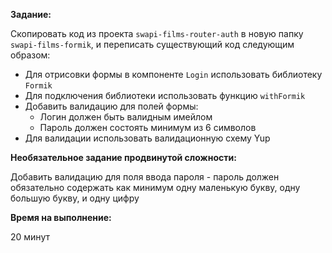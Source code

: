 **Задание:**

Скопировать код из проекта `swapi-films-router-auth` в новую папку `swapi-films-formik`, и переписать существующий код следующим образом:
 - Для отрисовки формы в компоненте `Login` использовать библиотеку `Formik`
 - Для подключения библиотеки использовать функцию `withFormik`  
 - Добавить валидацию для полей формы:
   - Логин должен быть валидным имейлом
   - Пароль должен состоять минимум из 6 символов
 -  Для валидации использовать валидационную схему Yup

**Необязательное задание продвинутой сложности:**

Добавить валидацию для поля ввода пароля - пароль должен обязательно содержать как минимум одну маленькую букву, одну большую букву, и одну цифру
 
**Время на выполнение:**

20 минут
